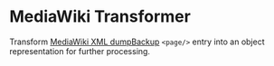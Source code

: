 # MediaWiki Transformer

Transform [MediaWiki XML dumpBackup][mw-dumpbackup] `<page/>` entry into an object representation for further processing.

  [mw-dumpbackup]: https://www.mediawiki.org/wiki/Manual:DumpBackup.php
